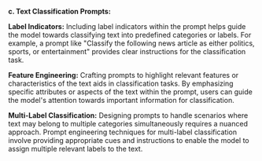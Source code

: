 

**c. Text Classification Prompts:**

**Label Indicators:** Including label indicators within the prompt helps guide the model towards classifying text into predefined categories or labels. For example, a prompt like "Classify the following news article as either politics, sports, or entertainment" provides clear instructions for the classification task.

**Feature Engineering:** Crafting prompts to highlight relevant features or characteristics of the text aids in classification tasks. By emphasizing specific attributes or aspects of the text within the prompt, users can guide the model's attention towards important information for classification.

**Multi-Label Classification:** Designing prompts to handle scenarios where text may belong to multiple categories simultaneously requires a nuanced approach. Prompt engineering techniques for multi-label classification involve providing appropriate cues and instructions to enable the model to assign multiple relevant labels to the text.
